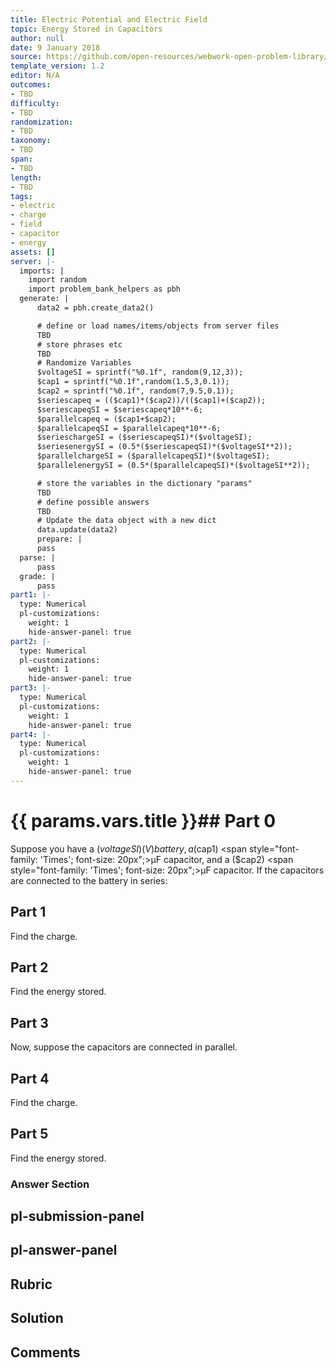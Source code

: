 ```yaml
---
title: Electric Potential and Electric Field
topic: Energy Stored in Capacitors
author: null
date: 9 January 2018
source: https://github.com/open-resources/webwork-open-problem-library/tree/master/Contrib/BrockPhysics/College_Physics_Urone/19.Electric_Potential_and_Electric_Field/19-07.Energy_Stored_in_Capacitors/NU_U17_19_07_004.pg
template_version: 1.2
editor: N/A
outcomes:
- TBD
difficulty:
- TBD
randomization:
- TBD
taxonomy:
- TBD
span:
- TBD
length:
- TBD
tags:
- electric
- charge
- field
- capacitor
- energy
assets: []
server: |-
  imports: |
    import random
    import problem_bank_helpers as pbh
  generate: |
      data2 = pbh.create_data2()

      # define or load names/items/objects from server files
      TBD
      # store phrases etc
      TBD
      # Randomize Variables
      $voltageSI = sprintf("%0.1f", random(9,12,3));
      $cap1 = sprintf("%0.1f",random(1.5,3,0.1));
      $cap2 = sprintf("%0.1f", random(7,9.5,0.1));
      $seriescapeq = (($cap1)*($cap2))/(($cap1)+($cap2));
      $seriescapeqSI = $seriescapeq*10**-6;
      $parallelcapeq = ($cap1+$cap2);
      $parallelcapeqSI = $parallelcapeq*10**-6;
      $serieschargeSI = ($seriescapeqSI)*($voltageSI);
      $seriesenergySI = (0.5*($seriescapeqSI)*($voltageSI**2));
      $parallelchargeSI = ($parallelcapeqSI)*($voltageSI);
      $parallelenergySI = (0.5*($parallelcapeqSI)*($voltageSI**2));

      # store the variables in the dictionary "params"
      TBD
      # define possible answers
      TBD
      # Update the data object with a new dict
      data.update(data2)
      prepare: |
      pass
  parse: |
      pass
  grade: |
      pass
part1: |-
  type: Numerical
  pl-customizations:
    weight: 1
    hide-answer-panel: true
part2: |-
  type: Numerical
  pl-customizations:
    weight: 1
    hide-answer-panel: true
part3: |-
  type: Numerical
  pl-customizations:
    weight: 1
    hide-answer-panel: true
part4: |-
  type: Numerical
  pl-customizations:
    weight: 1
    hide-answer-panel: true
---
```


# {{ params.vars.title }}## Part 0 
Suppose you have a ($voltageSI) (V) battery, a ($cap1) <span style="font-family: 'Times'; font-size: 20px";>&mu;F</span> capacitor, and a ($cap2) <span style="font-family: 'Times'; font-size: 20px";>&mu;F</span> capacitor. If the capacitors are connected to the battery in series: 
## Part 1 
Find the charge. 
## Part 2 
Find the energy stored. 
## Part 3 
Now, suppose the capacitors are connected in parallel. 
## Part 4 
Find the charge. 
## Part 5 
Find the energy stored. 


### Answer Section 


## pl-submission-panel 


## pl-answer-panel 


## Rubric 


## Solution 


## Comments 


